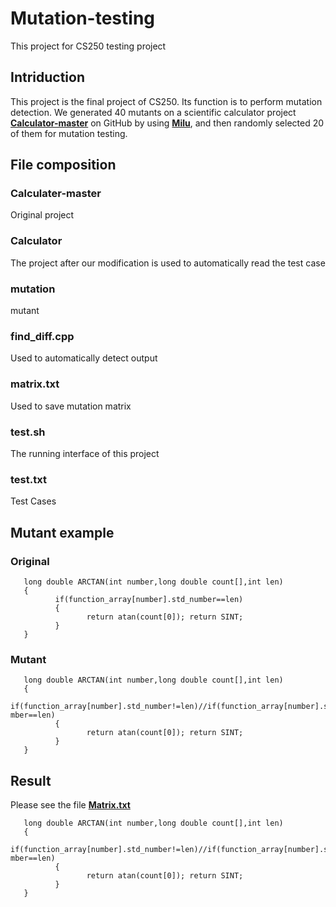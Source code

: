 # Mutation-testing
This project for CS250  testing project
## Intriduction
This project is the final project of CS250. Its function is to perform mutation detection. We generated 40 mutants on a scientific calculator project [**Calculator-master**](https://github.com/nefuddos/Calculater) on GitHub by using [**Milu**](https://github.com/yuejia/Milu), and then randomly selected 20 of them for mutation testing.
## File composition
### Calculater-master
Original project

### Calculator
The project after our modification is used to automatically read the test case

### mutation
mutant

### find_diff.cpp
Used to automatically detect output

### matrix.txt
Used to save mutation matrix

### test.sh
The running interface of this project

### test.txt
Test Cases

## Mutant example
### Original
       long double ARCTAN(int number,long double count[],int len) 
       {
              if(function_array[number].std_number==len)
              {
                     return atan(count[0]); return SINT;
              } 
       }
### Mutant
       long double ARCTAN(int number,long double count[],int len) 
       {
              if(function_array[number].std_number!=len)//if(function_array[number].std_nu mber==len)
              {
                     return atan(count[0]); return SINT;
              } 
       }
## Result
Please see the file [**Matrix.txt**](https://github.com/MeditatorE/Mutation-testing/blob/main/matrix.txt)

       long double ARCTAN(int number,long double count[],int len) 
       {
              if(function_array[number].std_number!=len)//if(function_array[number].std_nu mber==len)
              {
                     return atan(count[0]); return SINT;
              } 
       }
   
